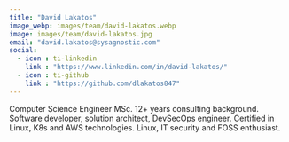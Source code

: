 ```yaml
---
title: "David Lakatos"
image_webp: images/team/david-lakatos.webp
image: images/team/david-lakatos.jpg
email: "david.lakatos@sysagnostic.com"
social:
  - icon : ti-linkedin
    link : "https://www.linkedin.com/in/david-lakatos/"
  - icon : ti-github
    link : "https://github.com/dlakatos847"
---
```


Computer Science Engineer MSc. 12+ years consulting background. Software developer, solution architect, DevSecOps engineer. Certified in Linux, K8s and AWS technologies. Linux, IT security and FOSS enthusiast.